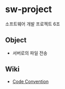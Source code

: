 # sw-project
소프트웨어 개발 프로젝트 6조

## Object
- 서버로의 파일 전송

## Wiki
- [Code Convention](https://github.com/youFrivolous/sw-project/wiki)
